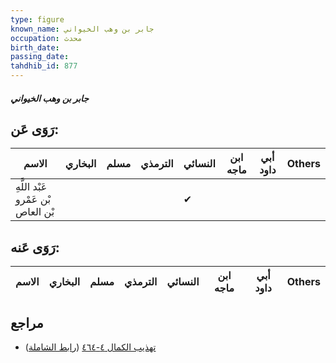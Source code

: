 ```yaml
---
type: figure
known_name: جابر بن وهب الخيواني
occupation: محدث
birth_date:
passing_date:
tahdhib_id: 877
---
```

##### جابر بن وهب الخيواني

## رَوَى عَن:
| الاسم                              | البخاري | مسلم | الترمذي | النسائي | ابن ماجه | أبي داود | Others |
| ---------------------------------- | ------- | ---- | ------- | ------- | -------- | -------- | ------ |
| عَبْد اللَّهِ بْن عَمْرو بْن العاص |         |      |         | ✔       |          |          |        |
## رَوَى عَنه:
| الاسم | البخاري | مسلم | الترمذي | النسائي | ابن ماجه | أبي داود | Others |
| ----- | ------- | ---- | ------- | ------- | -------- | -------- | ------ |
## مراجع
- [تهذيب الكمال ٤-٤٦٤](obsidian://open?vault=Tahdhib-al-Kamal&file=Figures/٨٧٧-جابر%20بن%20وهب%20الخيواني) ([رابط الشاملة](https://shamela.ws/book/3722/1978))